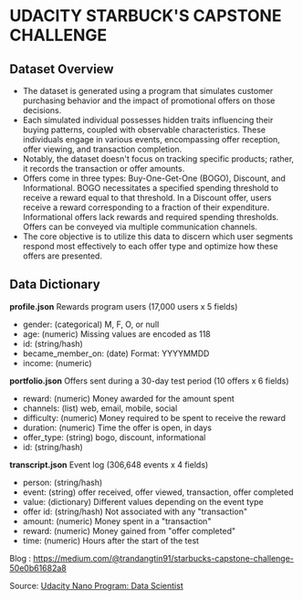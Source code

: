 # UDACITY STARBUCK'S CAPSTONE CHALLENGE

## Dataset Overview
- The dataset is generated using a program that simulates customer purchasing behavior and the impact of promotional offers on those decisions.
- Each simulated individual possesses hidden traits influencing their buying patterns, coupled with observable characteristics. These individuals engage in various events, encompassing offer reception, offer viewing, and transaction completion.
- Notably, the dataset doesn't focus on tracking specific products; rather, it records the transaction or offer amounts.
- Offers come in three types: Buy-One-Get-One (BOGO), Discount, and Informational. BOGO necessitates a specified spending threshold to receive a reward equal to that threshold. In a Discount offer, users receive a reward corresponding to a fraction of their expenditure. Informational offers lack rewards and required spending thresholds. Offers can be conveyed via multiple communication channels.
- The core objective is to utilize this data to discern which user segments respond most effectively to each offer type and optimize how these offers are presented.

## Data Dictionary
**profile.json**
Rewards program users (17,000 users x 5 fields)

- gender: (categorical) M, F, O, or null
- age: (numeric) Missing values are encoded as 118
- id: (string/hash)
- became_member_on: (date) Format: YYYYMMDD
- income: (numeric)

**portfolio.json**
Offers sent during a 30-day test period (10 offers x 6 fields)

- reward: (numeric) Money awarded for the amount spent
- channels: (list) web, email, mobile, social
- difficulty: (numeric) Money required to be spent to receive the reward
- duration: (numeric) Time the offer is open, in days
- offer_type: (string) bogo, discount, informational
- id: (string/hash)

**transcript.json**
Event log (306,648 events x 4 fields)

- person: (string/hash)
- event: (string) offer received, offer viewed, transaction, offer completed
- value: (dictionary) Different values depending on the event type
- offer id: (string/hash) Not associated with any "transaction"
- amount: (numeric) Money spent in a "transaction"
- reward: (numeric) Money gained from "offer completed"
- time: (numeric) Hours after the start of the test

Blog : https://medium.com/@trandangtin91/starbucks-capstone-challenge-50e0b61682a8

Source: [Udacity Nano Program: Data Scientist](https://www.udacity.com/course/data-scientist-nanodegree--nd025?utm_source=gsem_brand&utm_medium=ads_r&utm_campaign=12908932988_c_individuals&utm_term=124509203711&utm_keyword=%2Budacity%20%2Bdata%20%2Bscience_b&gclid=Cj0KCQjwxtSSBhDYARIsAEn0thQ37yvP0P4SRAW7XaiasAdiTOYFe-IfkrDUAbPxQNuZ_05CUs6ukj0aAlT-EALw_wcB)
